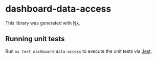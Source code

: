 # dashboard-data-access

This library was generated with [Nx](https://nx.dev).

## Running unit tests

Run `nx test dashboard-data-access` to execute the unit tests via [Jest](https://jestjs.io).
